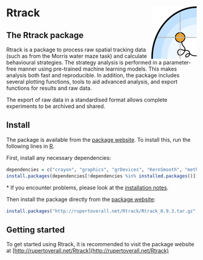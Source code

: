 
Rtrack <img src="man/figures/logo.png" align="right" alt="" width="120" />
=========================================================================

The Rtrack package
-----------------

Rtrack is a package to process raw spatial tracking data (such as from the Morris water maze task) and calculate behavioural strategies. The strategy analysis is performed in a parameter-free manner using pre-trained machine learning models. This makes analysis both fast and reproducible. In addition, the package includes several plotting functions, tools to aid advanced analysis, and export functions for results and raw data.

The export of raw data in a standardised format allows complete experiments to be archived and shared.

Install
-----------------------------------------------------------------------------------------------------------

The package is available from the [package website](http://rupertoverall.net/Rtrack). To install this, run the following lines in [R](https://www.r-project.org/).

First, install any necessary dependencies:

``` r
dependencies = c("crayon", "graphics", "grDevices", "KernSmooth", "methods", "openxlsx", "parallel", "pbapply", "randomForest", "raster", "readxl", "rgeos", "rjson", "snow", "sp", "stats", "tools", "utils")
install.packages(dependencies[!dependencies %in% installed.packages()]) 
```

\* If you encounter problems, please look at the [installation notes](http://rupertoverall.net/Rtrack/articles/Rtrack_install_page.html).

Then install the package directly from the [package website](http://rupertoverall.net/Rtrack):

``` r
install.packages("http://rupertoverall.net/Rtrack/Rtrack_0.9.3.tar.gz", repos = NULL)
```

Getting started
----------------------------------------------------------------------------------------------------------------

To get started using Rtrack, it is recommended to visit the package website at [http://rupertoverall.net/Rtrack](http://rupertoverall.net/Rtrack)
